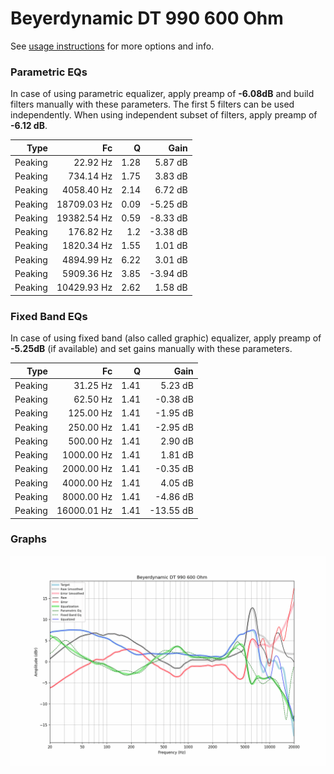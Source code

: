 # Beyerdynamic DT 990 600 Ohm
See [usage instructions](https://github.com/jaakkopasanen/AutoEq#usage) for more options and info.

### Parametric EQs
In case of using parametric equalizer, apply preamp of **-6.08dB** and build filters manually
with these parameters. The first 5 filters can be used independently.
When using independent subset of filters, apply preamp of **-6.12 dB**.

| Type    | Fc          |    Q | Gain     |
|--------:|------------:|-----:|---------:|
| Peaking | 22.92 Hz    | 1.28 | 5.87 dB  |
| Peaking | 734.14 Hz   | 1.75 | 3.83 dB  |
| Peaking | 4058.40 Hz  | 2.14 | 6.72 dB  |
| Peaking | 18709.03 Hz | 0.09 | -5.25 dB |
| Peaking | 19382.54 Hz | 0.59 | -8.33 dB |
| Peaking | 176.82 Hz   | 1.2  | -3.38 dB |
| Peaking | 1820.34 Hz  | 1.55 | 1.01 dB  |
| Peaking | 4894.99 Hz  | 6.22 | 3.01 dB  |
| Peaking | 5909.36 Hz  | 3.85 | -3.94 dB |
| Peaking | 10429.93 Hz | 2.62 | 1.58 dB  |

### Fixed Band EQs
In case of using fixed band (also called graphic) equalizer, apply preamp of **-5.25dB**
(if available) and set gains manually with these parameters.

| Type    | Fc          |    Q | Gain      |
|--------:|------------:|-----:|----------:|
| Peaking | 31.25 Hz    | 1.41 | 5.23 dB   |
| Peaking | 62.50 Hz    | 1.41 | -0.38 dB  |
| Peaking | 125.00 Hz   | 1.41 | -1.95 dB  |
| Peaking | 250.00 Hz   | 1.41 | -2.95 dB  |
| Peaking | 500.00 Hz   | 1.41 | 2.90 dB   |
| Peaking | 1000.00 Hz  | 1.41 | 1.81 dB   |
| Peaking | 2000.00 Hz  | 1.41 | -0.35 dB  |
| Peaking | 4000.00 Hz  | 1.41 | 4.05 dB   |
| Peaking | 8000.00 Hz  | 1.41 | -4.86 dB  |
| Peaking | 16000.01 Hz | 1.41 | -13.55 dB |

### Graphs
![](./Beyerdynamic%20DT%20990%20600%20Ohm.png)